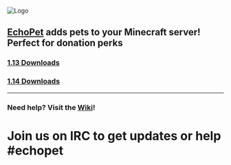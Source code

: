 ![Logo](https://raw.githubusercontent.com/Borlea/EchoPet/master/src/resources/EchoPet.png)
## [EchoPet](https://dev.bukkit.org/bukkit-plugins/echopet/) adds pets to your Minecraft server! Perfect for donation perks
### [1.13 Downloads](https://ci.ecocitycraft.com/job/EchoPet%201.13.2/)
### [1.14 Downloads](https://ci.ecocitycraft.com/job/EchoPet%201.14/)
----

### Need help? Visit the [Wiki](https://github.com/Borlea/EchoPet/wiki)!


# Join us on IRC to get updates or help #echopet
